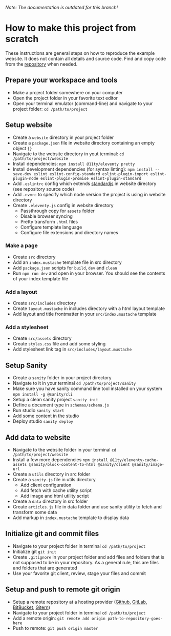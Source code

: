 _Note: The documentation is outdated for this branch!_

# How to make this project from scratch

These instructions are general steps on how to reproduce the example website. It does not contain all details and source code. Find and copy code from the [repository](https://github.com/internetfriendsforever/web-starter) when needed.

## Prepare your workspace and tools
- Make a project folder somewhere on your computer
- Open the project folder in your favorite text editor
- Open your terminal emulator (command-line) and navigate to your project folder: `cd /path/to/project`

## Setup website
- Create a `website` directory in your project folder
- Create a `package.json` file in website directory containing an empty object `{}`
- Navigate to the website directory in yout terminal: `cd /path/to/project/website`
- Install dependencies: `npm install @11ty/eleventy pretty`
- Install development dependencies (for syntax linting): `npm install --save-dev eslint eslint-config-standard eslint-plugin-import eslint-plugin-node eslint-plugin-promise eslint-plugin-standard`
- Add `.eslintrc` config which extends [standardjs](https://standardjs.com/) in website directory (see repository source code)
- Add `.nvmrc` to specify which node version the project is using in website directory
- Create `.eleventy.js` config in website directory
  - Passthrough copy for `assets` folder
  - Disable browser syncing
  - Pretty transform `.html` files
  - Configure template language
  - Configure file extensions and directory names

### Make a page
- Create `src` directory
- Add an `index.mustache` template file in src directory
- Add `package.json` scripts for `build`, `dev` and `clean`
- Run `npm run dev` and open in your browser. You should see the contents of your index template file

### Add a layout
- Create `src/includes` directory
- Create `layout.mustache` in includes directory with a html layout template
- Add layout and title frontmatter in your `src/index.mustache` template

### Add a stylesheet
- Create `src/assets` directory
- Create `styles.css` file and add some styling
- Add stylesheet link tag in `src/includes/layout.mustache`

## Setup Sanity
- Create a `sanity` folder in your project directory
- Navigate to it in your terminal `cd /path/to/project/sanity`
- Make sure you have sanity command line tool installed on your system `npm install -g @sanity/cli`
- Setup a clean sanity project `sanity init`
- Define a document type in `schemas/schema.js`
- Run studio `sanity start`
- Add some content in the studio
- Deploy studio `sanity deploy`

## Add data to website
- Navigate to the website folder in your terminal `cd /path/to/project/website`
- Install a few more dependencies `npm install @11ty/eleventy-cache-assets @sanity/block-content-to-html @sanity/client @sanity/image-url`
- Create a `utils` directory in src folder
- Create a `sanity.js` file in utils directory
  - Add client configuration
  - Add fetch with cache utility script
  - Add image and html utility script
- Create a `data` directory in src folder
- Create `articles.js` file in data folder and use sanity utility to fetch and transform some data
- Add markup in `index.mustache` template to display data

## Initialize git and commit files
- Navigate to your project folder in terminal `cd /path/to/project`
- Initialize git `git init`
- Create `.gitignore` in your project folder and add files and folders that is not supposed to be in your repository. As a general rule, this are files and folders that are generated
- Use your favorite git client, review, stage your files and commit

## Setup and push to remote git origin
- Setup a remote repository at a hosting provider ([Github](https://github.com/), [GitLab](https://gitlab.com/), [BitBucket](https://bitbucket.org/), [Gitern](https://gitern.com/))
- Navigate to your project folder in terminal `cd /path/to/project`
- Add a remote origin: `git remote add origin path-to-repository-goes-here`
- Push to remote: `git push origin master`
